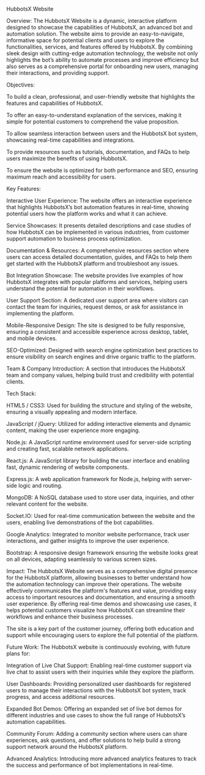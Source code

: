 HubbotsX Website

Overview:
The HubbotsX Website is a dynamic, interactive platform designed to showcase the capabilities of HubbotsX, an advanced bot and automation solution. The website aims to provide an easy-to-navigate, informative space for potential clients and users to explore the functionalities, services, and features offered by HubbotsX. By combining sleek design with cutting-edge automation technology, the website not only highlights the bot’s ability to automate processes and improve efficiency but also serves as a comprehensive portal for onboarding new users, managing their interactions, and providing support.

Objectives:

To build a clean, professional, and user-friendly website that highlights the features and capabilities of HubbotsX.

To offer an easy-to-understand explanation of the services, making it simple for potential customers to comprehend the value proposition.

To allow seamless interaction between users and the HubbotsX bot system, showcasing real-time capabilities and integrations.

To provide resources such as tutorials, documentation, and FAQs to help users maximize the benefits of using HubbotsX.

To ensure the website is optimized for both performance and SEO, ensuring maximum reach and accessibility for users.

Key Features:

Interactive User Experience: The website offers an interactive experience that highlights HubbotsX’s bot automation features in real-time, showing potential users how the platform works and what it can achieve.

Service Showcases: It presents detailed descriptions and case studies of how HubbotsX can be implemented in various industries, from customer support automation to business process optimization.

Documentation & Resources: A comprehensive resources section where users can access detailed documentation, guides, and FAQs to help them get started with the HubbotsX platform and troubleshoot any issues.

Bot Integration Showcase: The website provides live examples of how HubbotsX integrates with popular platforms and services, helping users understand the potential for automation in their workflows.

User Support Section: A dedicated user support area where visitors can contact the team for inquiries, request demos, or ask for assistance in implementing the platform.

Mobile-Responsive Design: The site is designed to be fully responsive, ensuring a consistent and accessible experience across desktop, tablet, and mobile devices.

SEO-Optimized: Designed with search engine optimization best practices to ensure visibility on search engines and drive organic traffic to the platform.

Team & Company Introduction: A section that introduces the HubbotsX team and company values, helping build trust and credibility with potential clients.

Tech Stack:

HTML5 / CSS3: Used for building the structure and styling of the website, ensuring a visually appealing and modern interface.

JavaScript / jQuery: Utilized for adding interactive elements and dynamic content, making the user experience more engaging.

Node.js: A JavaScript runtime environment used for server-side scripting and creating fast, scalable network applications.

React.js: A JavaScript library for building the user interface and enabling fast, dynamic rendering of website components.

Express.js: A web application framework for Node.js, helping with server-side logic and routing.

MongoDB: A NoSQL database used to store user data, inquiries, and other relevant content for the website.

Socket.IO: Used for real-time communication between the website and the users, enabling live demonstrations of the bot capabilities.

Google Analytics: Integrated to monitor website performance, track user interactions, and gather insights to improve the user experience.

Bootstrap: A responsive design framework ensuring the website looks great on all devices, adapting seamlessly to various screen sizes.

Impact:
The HubbotsX Website serves as a comprehensive digital presence for the HubbotsX platform, allowing businesses to better understand how the automation technology can improve their operations. The website effectively communicates the platform's features and value, providing easy access to important resources and documentation, and ensuring a smooth user experience. By offering real-time demos and showcasing use cases, it helps potential customers visualize how HubbotsX can streamline their workflows and enhance their business processes.

The site is a key part of the customer journey, offering both education and support while encouraging users to explore the full potential of the platform.

Future Work:
The HubbotsX website is continuously evolving, with future plans for:

Integration of Live Chat Support: Enabling real-time customer support via live chat to assist users with their inquiries while they explore the platform.

User Dashboards: Providing personalized user dashboards for registered users to manage their interactions with the HubbotsX bot system, track progress, and access additional resources.

Expanded Bot Demos: Offering an expanded set of live bot demos for different industries and use cases to show the full range of HubbotsX’s automation capabilities.

Community Forum: Adding a community section where users can share experiences, ask questions, and offer solutions to help build a strong support network around the HubbotsX platform.

Advanced Analytics: Introducing more advanced analytics features to track the success and performance of bot implementations in real-time.

